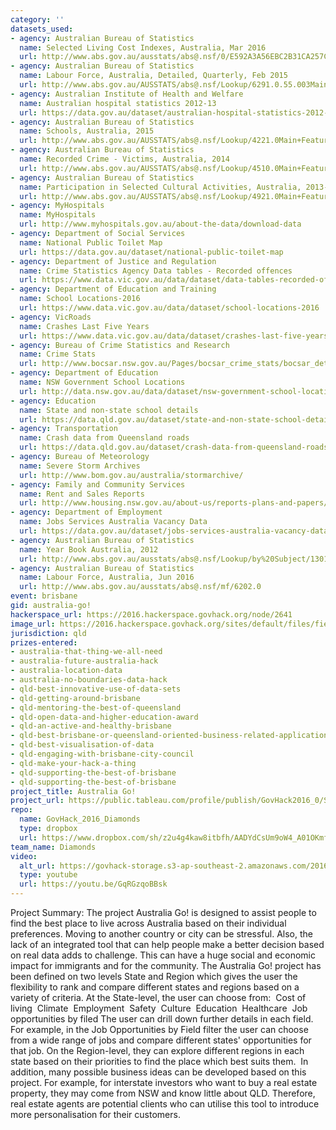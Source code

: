```yaml
---
category: ''
datasets_used:
- agency: Australian Bureau of Statistics
  name: Selected Living Cost Indexes, Australia, Mar 2016
  url: http://www.abs.gov.au/ausstats/abs@.nsf/0/E592A3A56EBC2B31CA257C130017D2FA?Opendocument
- agency: Australian Bureau of Statistics
  name: Labour Force, Australia, Detailed, Quarterly, Feb 2015
  url: http://www.abs.gov.au/AUSSTATS/abs@.nsf/Lookup/6291.0.55.003Main+Features1Feb%202015?OpenDocument
- agency: Australian Institute of Health and Welfare
  name: Australian hospital statistics 2012-13
  url: https://data.gov.au/dataset/australian-hospital-statistics-2012-13
- agency: Australian Bureau of Statistics
  name: Schools, Australia, 2015
  url: http://www.abs.gov.au/AUSSTATS/abs@.nsf/Lookup/4221.0Main+Features392015?OpenDocument
- agency: Australian Bureau of Statistics
  name: Recorded Crime - Victims, Australia, 2014
  url: http://www.abs.gov.au/AUSSTATS/abs@.nsf/Lookup/4510.0Main+Features12014?OpenDocument
- agency: Australian Bureau of Statistics
  name: Participation in Selected Cultural Activities, Australia, 2013-14
  url: http://www.abs.gov.au/AUSSTATS/abs@.nsf/Lookup/4921.0Main+Features12013-14?OpenDocument
- agency: MyHospitals
  name: MyHospitals
  url: http://www.myhospitals.gov.au/about-the-data/download-data
- agency: Department of Social Services
  name: National Public Toilet Map
  url: https://data.gov.au/dataset/national-public-toilet-map
- agency: Department of Justice and Regulation
  name: Crime Statistics Agency Data tables - Recorded offences
  url: https://www.data.vic.gov.au/data/dataset/data-tables-recorded-offences
- agency: Department of Education and Training
  name: School Locations-2016
  url: https://www.data.vic.gov.au/data/dataset/school-locations-2016
- agency: VicRoads
  name: Crashes Last Five Years
  url: https://www.data.vic.gov.au/data/dataset/crashes-last-five-years
- agency: Bureau of Crime Statistics and Research
  name: Crime Stats
  url: http://www.bocsar.nsw.gov.au/Pages/bocsar_crime_stats/bocsar_detailedspreadsheets.aspx
- agency: Department of Education
  name: NSW Government School Locations
  url: http://data.nsw.gov.au/data/dataset/nsw-government-school-locations/resource/4c0a7e3f-1126-4b4b-8c1f-613ac86cb584
- agency: Education
  name: State and non-state school details
  url: https://data.qld.gov.au/dataset/state-and-non-state-school-details
- agency: Transportation
  name: Crash data from Queensland roads
  url: https://data.qld.gov.au/dataset/crash-data-from-queensland-roads
- agency: Bureau of Meteorology
  name: Severe Storm Archives
  url: http://www.bom.gov.au/australia/stormarchive/
- agency: Family and Community Services
  name: Rent and Sales Reports
  url: http://www.housing.nsw.gov.au/about-us/reports-plans-and-papers/rent-and-sales-reports
- agency: Department of Employment
  name: Jobs Services Australia Vacancy Data
  url: https://data.gov.au/dataset/jobs-services-australia-vacancy-data
- agency: Australian Bureau of Statistics
  name: Year Book Australia, 2012
  url: http://www.abs.gov.au/ausstats/abs@.nsf/Lookup/by%20Subject/1301.0~2012~Main%20Features~Australia's%20climate~143
- agency: Australian Bureau of Statistics
  name: Labour Force, Australia, Jun 2016
  url: http://www.abs.gov.au/ausstats/abs@.nsf/mf/6202.0
event: brisbane
gid: australia-go!
hackerspace_url: https://2016.hackerspace.govhack.org/node/2641
image_url: https://2016.hackerspace.govhack.org/sites/default/files/field/image/AustralianMap.png
jurisdiction: qld
prizes-entered:
- australia-that-thing-we-all-need
- australia-future-australia-hack
- australia-location-data
- australia-no-boundaries-data-hack
- qld-best-innovative-use-of-data-sets
- qld-getting-around-brisbane
- qld-mentoring-the-best-of-queensland
- qld-open-data-and-higher-education-award
- qld-an-active-and-healthy-brisbane
- qld-best-brisbane-or-queensland-oriented-business-related-application
- qld-best-visualisation-of-data
- qld-engaging-with-brisbane-city-council
- qld-make-your-hack-a-thing
- qld-supporting-the-best-of-brisbane
- qld-supporting-the-best-of-brisbane
project_title: Australia Go!
project_url: https://public.tableau.com/profile/publish/GovHack2016_0/Story1#!/publish-confirm
repo:
  name: GovHack_2016_Diamonds
  type: dropbox
  url: https://www.dropbox.com/sh/z2u4g4kaw8itbfh/AADYdCsUm9oW4_A01OKmf6QCa?dl=0
team_name: Diamonds
video:
  alt_url: https://govhack-storage.s3-ap-southeast-2.amazonaws.com/2016/diamond_v4.mov
  type: youtube
  url: https://youtu.be/GqRGzqoBBsk
---
```


Project Summary:
The project Australia Go! is designed to assist people to find the best place to live across Australia based on their individual preferences. Moving to another country or city can be stressful. Also, the lack of an integrated tool that can help people make a better decision based on real data adds to challenge. This can have a huge social and economic impact for immigrants and for the community. The Australia Go! project has been defined on two levels State and Region which gives the user the flexibility to rank and compare different states and regions based on a variety of criteria. At the State-level, the user can choose from:
 Cost of living
 Climate
 Employment
 Safety
 Culture
 Education
 Healthcare
 Job opportunities by filed
The user can drill down further details in each field. For example, in the Job Opportunities by Field filter the user can choose from a wide range of jobs and compare different states' opportunities for that job. On the Region-level, they can explore different regions in each state based on their priorities to find the place which best suits them. 
In addition, many possible business ideas can be developed based on this project. For example, for interstate investors who want to buy a real estate property, they may come from NSW and know little about QLD. Therefore, real estate agents are potential clients who can utilise this tool to introduce more personalisation for their customers.